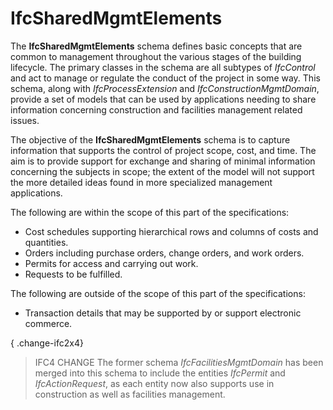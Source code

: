 IfcSharedMgmtElements
=====================

The **IfcSharedMgmtElements** schema defines basic concepts that are common to management throughout the various stages of the building lifecycle. The primary classes in the schema are all subtypes of _IfcControl_ and act to manage or regulate the conduct of the project in some way. This schema, along with _IfcProcessExtension_ and _IfcConstructionMgmtDomain_, provide a set of models that can be used by applications needing to share information concerning construction and facilities management related issues.

The objective of the **IfcSharedMgmtElements** schema is to capture information that supports the control of project scope, cost, and time. The aim is to provide support for exchange and sharing of minimal information concerning the subjects in scope; the extent of the model will not support the more detailed ideas found in more specialized management applications.

The following are within the scope of this part of the specifications:

* Cost schedules supporting hierarchical rows and columns of costs and quantities.
* Orders including purchase orders, change orders, and work orders.
* Permits for access and carrying out work.
* Requests to be fulfilled.

The following are outside of the scope of this part of the specifications:

* Transaction details that may be supported by or support electronic commerce.

{ .change-ifc2x4}
> IFC4 CHANGE  The former schema _IfcFacilitiesMgmtDomain_ has been merged into this schema to include the entities _IfcPermit_ and _IfcActionRequest_, as each entity now also supports use in construction as well as facilities management.
